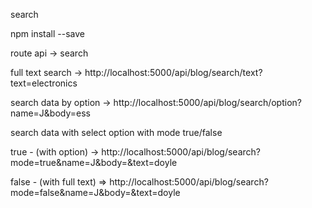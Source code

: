 search

npm install --save 

route api -> search 

full text search -> http://localhost:5000/api/blog/search/text?text=electronics

search data by option -> http://localhost:5000/api/blog/search/option?name=J&body=ess

search data with select option with mode true/false

true - (with option) -> http://localhost:5000/api/blog/search?mode=true&name=J&body=&text=doyle

false - (with full text) => http://localhost:5000/api/blog/search?mode=false&name=J&body=&text=doyle